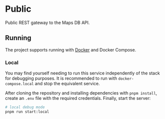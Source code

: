 
# Public

Public REST gateway to the Maps DB API.

## Running

The project supports running with [Docker](https://www.docker.com/) and Docker Compose.

### Local

You may find yourself needing to run this service independently of the stack for debugging purposes. It is recommended to run with `docker-compose.local` and stop the equivalent service.

After cloning the repository and installing dependencies with `pnpm install`, create an `.env` file with the required credentials. Finally, start the server:

```bash
# local debug mode
pnpm run start:local
```
